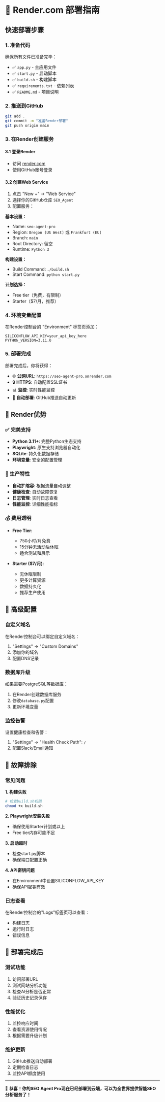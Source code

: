 # 🚀 Render.com 部署指南

## 快速部署步骤

### 1. 准备代码
确保所有文件已准备完毕：
- ✅ `app.py` - 主应用文件
- ✅ `start.py` - 启动脚本
- ✅ `build.sh` - 构建脚本
- ✅ `requirements.txt` - 依赖列表
- ✅ `README.md` - 项目说明

### 2. 推送到GitHub
```bash
git add .
git commit -m "准备Render部署"
git push origin main
```

### 3. 在Render创建服务

#### 3.1 登录Render
- 访问 [render.com](https://render.com)
- 使用GitHub账号登录

#### 3.2 创建Web Service
1. 点击 "New +" → "Web Service"
2. 选择你的GitHub仓库 `SEO_Agent`
3. 配置服务：

**基本设置：**
- Name: `seo-agent-pro`
- Region: `Oregon (US West)` 或 `Frankfurt (EU)` 
- Branch: `main`
- Root Directory: 留空
- Runtime: `Python 3`

**构建设置：**
- Build Command: `./build.sh`
- Start Command: `python start.py`

**计划选择：**
- Free tier（免费，有限制）
- Starter（$7/月，推荐）

### 4. 环境变量配置

在Render控制台的 "Environment" 标签页添加：

```
SILICONFLOW_API_KEY=your_api_key_here
PYTHON_VERSION=3.11.0
```

### 5. 部署完成

部署完成后，你将获得：
- 🌐 **公网URL**: `https://seo-agent-pro.onrender.com`
- 🔒 **HTTPS**: 自动配置SSL证书
- 📊 **监控**: 实时性能监控
- 🔄 **自动部署**: GitHub推送自动更新

## 🎯 Render优势

### ✅ 完美支持
- **Python 3.11+**: 完整Python生态支持
- **Playwright**: 原生支持浏览器自动化
- **SQLite**: 持久化数据存储
- **环境变量**: 安全的配置管理

### 🚀 生产特性
- **自动扩缩容**: 根据流量自动调整
- **健康检查**: 自动故障恢复
- **日志管理**: 实时日志查看
- **性能监控**: 详细性能指标

### 💰 费用透明
- **Free Tier**: 
  - 750小时/月免费
  - 15分钟无活动后休眠
  - 适合测试和展示

- **Starter ($7/月)**:
  - 无休眠限制
  - 更多计算资源
  - 数据持久化
  - 推荐生产使用

## 🔧 高级配置

### 自定义域名
在Render控制台可以绑定自定义域名：
1. "Settings" → "Custom Domains"
2. 添加你的域名
3. 配置DNS记录

### 数据库升级
如果需要PostgreSQL等数据库：
1. 在Render创建数据库服务
2. 修改`database.py`配置
3. 更新环境变量

### 监控告警
设置健康检查和告警：
1. "Settings" → "Health Check Path": `/`
2. 配置Slack/Email通知

## 🐛 故障排除

### 常见问题

**1. 构建失败**
```bash
# 检查build.sh权限
chmod +x build.sh
```

**2. Playwright安装失败**
- 确保使用Starter计划或以上
- Free tier内存可能不足

**3. 启动超时**
- 检查start.py脚本
- 确保端口配置正确

**4. API密钥问题**
- 在Environment中设置SILICONFLOW_API_KEY
- 确保API密钥有效

### 日志查看
在Render控制台的"Logs"标签页可以查看：
- 构建日志
- 运行时日志
- 错误信息

## 🎉 部署完成后

### 测试功能
1. 访问部署URL
2. 测试网站分析功能
3. 检查AI分析是否正常
4. 验证历史记录保存

### 性能优化
1. 监控响应时间
2. 查看资源使用情况
3. 根据需要升级计划

### 维护更新
1. GitHub推送自动部署
2. 定期检查日志
3. 监控API额度使用

---

🌟 **恭喜！你的SEO Agent Pro现在已经部署到云端，可以为全世界提供智能SEO分析服务了！**
